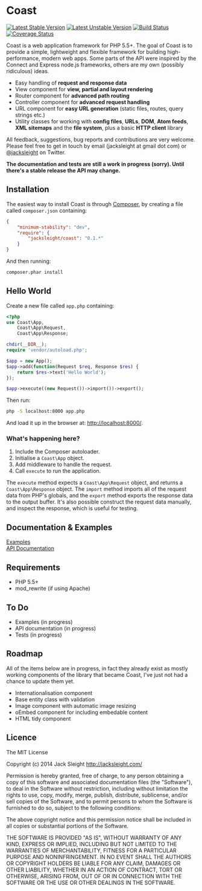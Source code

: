 # Coast

[![Latest Stable Version](https://poser.pugx.org/jacksleight/coast/v/stable.png)](https://packagist.org/packages/jacksleight/coast)
[![Latest Unstable Version](https://poser.pugx.org/jacksleight/coast/v/unstable.png)](https://packagist.org/packages/jacksleight/coast)
[![Build Status](https://travis-ci.org/jacksleight/coast.png?branch=master)](https://travis-ci.org/jacksleight/coast)
[![Coverage Status](https://coveralls.io/repos/jacksleight/coast/badge.png)](https://coveralls.io/r/jacksleight/coast)

Coast is a web application framework for PHP 5.5+. The goal of Coast is to provide a simple, lightweight and flexible framework for building high-performance, modern web apps. Some parts of the API were inspired by the Connect and Express node.js frameworks, others are my own (possibly ridiculous) ideas.

* Easy handling of **request and response data**
* View component for **view, partial and layout rendering**
* Router component for **advanced path routing**
* Controller component for **advanced request handling**
* URL component for **easy URL generation** (static files, routes, query strings etc.)
* Utility classes for working with **config files**, **URLs**, **DOM**, **Atom feeds**, **XML sitemaps** and the **file system**, plus a basic **HTTP client** library

All feedback, suggestions, bug reports and contributions are very welcome. Please feel free to get in touch by email (jacksleight at gmail dot com) or [@jacksleight](https://twitter.com/jacksleight) on Twitter.

**The documentation and tests are still a work in progress (sorry). Until there's a stable release the API may change.**

## Installation

The easiest way to install Coast is through [Composer](https://getcomposer.org/doc/00-intro.md), by creating a file called `composer.json` containing:

```json
{
	"minimum-stability": "dev",
    "require": {
        "jacksleight/coast": "0.1.*"
    }
}
```

And then running:

```bash
composer.phar install
```

## Hello World

Create a new file called `app.php` containing:

```php
<?php
use Coast\App,
    Coast\App\Request, 
    Coast\App\Response;

chdir(__DIR__);
require 'vendor/autoload.php';

$app = new App();
$app->add(function(Request $req, Response $res) {
    return $res->text('Hello World');
});

$app->execute((new Request())->import())->export();
```
    
Then run:

```bash
php -S localhost:8000 app.php
```
    
And load it up in the browser at: [http://localhost:8000/](http://localhost:8000/).

### What's happening here?

1. Include the Composer autoloader.
2. Initialise a `Coast\App` object.
3. Add middleware to handle the request.
4. Call `execute` to run the application.

The `execute` method expects a `Coast\App\Request` object, and returns a `Coast\App\Response` object. The `import` method imports all of the request data from PHP's globals, and the `export` method exports the response data to the output buffer. It's also possible construct the request data manually, and inspect the response, which is useful for testing.

## Documentation & Examples

[Examples](examples)  
[API Documentation](http://rawgithub.com/jacksleight/coast/master/docs/index.html)  

## Requirements

* PHP 5.5+
* mod_rewrite (if using Apache)

## To Do

* Examples (in progress)
* API documentation (in progress)
* Tests (in progress)

## Roadmap

All of the items below are in progress, in fact they already exist as mostly working components of the library that became Coast, I've just not had a chance to update them yet.

* Internationalisation component
* Base entity class with validation
* Image component with automatic image resizing
* oEmbed component for including embedable content
* HTML tidy component

## Licence

The MIT License

Copyright (c) 2014 Jack Sleight <http://jacksleight.com/>

Permission is hereby granted, free of charge, to any person obtaining a copy
of this software and associated documentation files (the "Software"), to deal
in the Software without restriction, including without limitation the rights
to use, copy, modify, merge, publish, distribute, sublicense, and/or sell
copies of the Software, and to permit persons to whom the Software is
furnished to do so, subject to the following conditions:

The above copyright notice and this permission notice shall be included in
all copies or substantial portions of the Software.

THE SOFTWARE IS PROVIDED "AS IS", WITHOUT WARRANTY OF ANY KIND, EXPRESS OR
IMPLIED, INCLUDING BUT NOT LIMITED TO THE WARRANTIES OF MERCHANTABILITY,
FITNESS FOR A PARTICULAR PURPOSE AND NONINFRINGEMENT. IN NO EVENT SHALL THE
AUTHORS OR COPYRIGHT HOLDERS BE LIABLE FOR ANY CLAIM, DAMAGES OR OTHER
LIABILITY, WHETHER IN AN ACTION OF CONTRACT, TORT OR OTHERWISE, ARISING FROM,
OUT OF OR IN CONNECTION WITH THE SOFTWARE OR THE USE OR OTHER DEALINGS IN
THE SOFTWARE.
